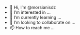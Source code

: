 - 👋 Hi, I’m @morsianisdz
- 👀 I’m interested in ...
- 🌱 I’m currently learning ...
- 💞️ I’m looking to collaborate on ...
- 📫 How to reach me ...

<!---
morsianisdz/morsianisdz is a ✨ special ✨ repository because its `README.md` (this file) appears on your GitHub profile.
You can click the Preview link to take a look at your changes.
--->
